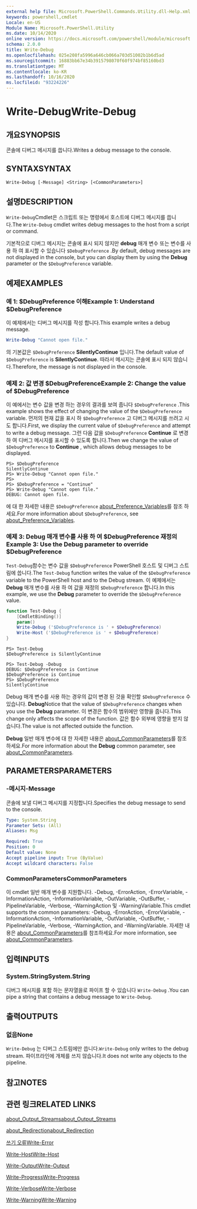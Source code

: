 ```yaml
---
external help file: Microsoft.PowerShell.Commands.Utility.dll-Help.xml
keywords: powershell,cmdlet
Locale: en-US
Module Name: Microsoft.PowerShell.Utility
ms.date: 10/14/2020
online version: https://docs.microsoft.com/powershell/module/microsoft.powershell.utility/write-debug?view=powershell-6&WT.mc_id=ps-gethelp
schema: 2.0.0
title: Write-Debug
ms.openlocfilehash: 025e208fa5996a646cb066a703d51002b1b6d5ad
ms.sourcegitcommit: 16883bb67e34b3915798070f60f974bf85160bd3
ms.translationtype: MT
ms.contentlocale: ko-KR
ms.lasthandoff: 10/16/2020
ms.locfileid: "93224226"
---
```

# <span data-ttu-id="dafb7-103">Write-Debug</span><span class="sxs-lookup"><span data-stu-id="dafb7-103">Write-Debug</span></span>

## <span data-ttu-id="dafb7-104">개요</span><span class="sxs-lookup"><span data-stu-id="dafb7-104">SYNOPSIS</span></span>
<span data-ttu-id="dafb7-105">콘솔에 디버그 메시지를 씁니다.</span><span class="sxs-lookup"><span data-stu-id="dafb7-105">Writes a debug message to the console.</span></span>

## <span data-ttu-id="dafb7-106">SYNTAX</span><span class="sxs-lookup"><span data-stu-id="dafb7-106">SYNTAX</span></span>

```
Write-Debug [-Message] <String> [<CommonParameters>]
```

## <span data-ttu-id="dafb7-107">설명</span><span class="sxs-lookup"><span data-stu-id="dafb7-107">DESCRIPTION</span></span>

<span data-ttu-id="dafb7-108">`Write-Debug`Cmdlet은 스크립트 또는 명령에서 호스트에 디버그 메시지를 씁니다.</span><span class="sxs-lookup"><span data-stu-id="dafb7-108">The `Write-Debug` cmdlet writes debug messages to the host from a script or command.</span></span>

<span data-ttu-id="dafb7-109">기본적으로 디버그 메시지는 콘솔에 표시 되지 않지만 **debug** 매개 변수 또는 변수를 사용 하 여 표시할 수 있습니다 `$DebugPreference` .</span><span class="sxs-lookup"><span data-stu-id="dafb7-109">By default, debug messages are not displayed in the console, but you can display them by using the **Debug** parameter or the `$DebugPreference` variable.</span></span>

## <span data-ttu-id="dafb7-110">예제</span><span class="sxs-lookup"><span data-stu-id="dafb7-110">EXAMPLES</span></span>

### <span data-ttu-id="dafb7-111">예 1: $DebugPreference 이해</span><span class="sxs-lookup"><span data-stu-id="dafb7-111">Example 1: Understand $DebugPreference</span></span>

<span data-ttu-id="dafb7-112">이 예제에서는 디버그 메시지를 작성 합니다.</span><span class="sxs-lookup"><span data-stu-id="dafb7-112">This example writes a debug message.</span></span>

```powershell
Write-Debug "Cannot open file."
```

<span data-ttu-id="dafb7-113">의 기본값은 `$DebugPreference` **SilentlyContinue** 입니다.</span><span class="sxs-lookup"><span data-stu-id="dafb7-113">The default value of `$DebugPreference` is **SilentlyContinue**.</span></span> <span data-ttu-id="dafb7-114">따라서 메시지는 콘솔에 표시 되지 않습니다.</span><span class="sxs-lookup"><span data-stu-id="dafb7-114">Therefore, the message is not displayed in the console.</span></span>

### <span data-ttu-id="dafb7-115">예제 2: 값 변경 $DebugPreference</span><span class="sxs-lookup"><span data-stu-id="dafb7-115">Example 2: Change the value of $DebugPreference</span></span>

<span data-ttu-id="dafb7-116">이 예에서는 변수 값을 변경 하는 경우의 결과를 보여 줍니다 `$DebugPreference` .</span><span class="sxs-lookup"><span data-stu-id="dafb7-116">This example shows the effect of changing the value of the `$DebugPreference` variable.</span></span> <span data-ttu-id="dafb7-117">먼저의 현재 값을 표시 하 `$DebugPreference` 고 디버그 메시지를 쓰려고 시도 합니다.</span><span class="sxs-lookup"><span data-stu-id="dafb7-117">First, we display the current value of `$DebugPreference` and attempt to write a debug message.</span></span> <span data-ttu-id="dafb7-118">그런 다음 값을 `$DebugPreference` **Continue** 로 변경 하 여 디버그 메시지를 표시할 수 있도록 합니다.</span><span class="sxs-lookup"><span data-stu-id="dafb7-118">Then we change the value of `$DebugPreference` to **Continue** , which allows debug messages to be displayed.</span></span>

```
PS> $DebugPreference
SilentlyContinue
PS> Write-Debug "Cannot open file."
PS>
PS> $DebugPreference = "Continue"
PS> Write-Debug "Cannot open file."
DEBUG: Cannot open file.
```

<span data-ttu-id="dafb7-119">에 대 한 자세한 내용은 `$DebugPreference` [about_Preference_Variables](/powershell/module/Microsoft.PowerShell.Core/About/about_Preference_Variables)를 참조 하세요.</span><span class="sxs-lookup"><span data-stu-id="dafb7-119">For more information about `$DebugPreference`, see [about_Preference_Variables](/powershell/module/Microsoft.PowerShell.Core/About/about_Preference_Variables).</span></span>

### <span data-ttu-id="dafb7-120">예제 3: Debug 매개 변수를 사용 하 여 $DebugPreference 재정의</span><span class="sxs-lookup"><span data-stu-id="dafb7-120">Example 3: Use the Debug parameter to override $DebugPreference</span></span>

<span data-ttu-id="dafb7-121">`Test-Debug`함수는 변수 값을 `$DebugPreference` PowerShell 호스트 및 디버그 스트림에 씁니다.</span><span class="sxs-lookup"><span data-stu-id="dafb7-121">The `Test-Debug` function writes the value of the `$DebugPreference` variable to the PowerShell host and to the Debug stream.</span></span> <span data-ttu-id="dafb7-122">이 예제에서는 **Debug** 매개 변수를 사용 하 여 값을 재정의 `$DebugPreference` 합니다.</span><span class="sxs-lookup"><span data-stu-id="dafb7-122">In this example, we use the **Debug** parameter to override the `$DebugPreference` value.</span></span>

```powershell
function Test-Debug {
    [CmdletBinding()]
    param()
    Write-Debug ('$DebugPreference is ' + $DebugPreference)
    Write-Host ('$DebugPreference is ' + $DebugPreference)
}
```

```
PS> Test-Debug
$DebugPreference is SilentlyContinue

PS> Test-Debug -Debug
DEBUG: $DebugPreference is Continue
$DebugPreference is Continue
PS> $DebugPreference
SilentlyContinue
```

<span data-ttu-id="dafb7-123">Debug 매개 변수를 사용 하는 경우의 값이 변경 된 것을 확인할 `$DebugPreference` 수 있습니다. **Debug**</span><span class="sxs-lookup"><span data-stu-id="dafb7-123">Notice that the value of `$DebugPreference` changes when you use the **Debug** parameter.</span></span> <span data-ttu-id="dafb7-124">이 변경은 함수의 범위에만 영향을 줍니다.</span><span class="sxs-lookup"><span data-stu-id="dafb7-124">This change only affects the scope of the function.</span></span> <span data-ttu-id="dafb7-125">값은 함수 외부에 영향을 받지 않습니다.</span><span class="sxs-lookup"><span data-stu-id="dafb7-125">The value is not affected outside the function.</span></span>

<span data-ttu-id="dafb7-126">**Debug** 일반 매개 변수에 대 한 자세한 내용은 [about_CommonParameters](https://go.microsoft.com/fwlink/?LinkID=113216)를 참조 하세요.</span><span class="sxs-lookup"><span data-stu-id="dafb7-126">For more information about the **Debug** common parameter, see [about_CommonParameters](https://go.microsoft.com/fwlink/?LinkID=113216).</span></span>

## <span data-ttu-id="dafb7-127">PARAMETERS</span><span class="sxs-lookup"><span data-stu-id="dafb7-127">PARAMETERS</span></span>

### <span data-ttu-id="dafb7-128">-메시지</span><span class="sxs-lookup"><span data-stu-id="dafb7-128">-Message</span></span>

<span data-ttu-id="dafb7-129">콘솔에 보낼 디버그 메시지를 지정합니다.</span><span class="sxs-lookup"><span data-stu-id="dafb7-129">Specifies the debug message to send to the console.</span></span>

```yaml
Type: System.String
Parameter Sets: (All)
Aliases: Msg

Required: True
Position: 0
Default value: None
Accept pipeline input: True (ByValue)
Accept wildcard characters: False
```

### <span data-ttu-id="dafb7-130">CommonParameters</span><span class="sxs-lookup"><span data-stu-id="dafb7-130">CommonParameters</span></span>

<span data-ttu-id="dafb7-131">이 cmdlet 일반 매개 변수를 지원합니다. -Debug, -ErrorAction, -ErrorVariable, -InformationAction, -InformationVariable, -OutVariable, -OutBuffer, -PipelineVariable, -Verbose, -WarningAction 및 -WarningVariable.</span><span class="sxs-lookup"><span data-stu-id="dafb7-131">This cmdlet supports the common parameters: -Debug, -ErrorAction, -ErrorVariable, -InformationAction, -InformationVariable, -OutVariable, -OutBuffer, -PipelineVariable, -Verbose, -WarningAction, and -WarningVariable.</span></span> <span data-ttu-id="dafb7-132">자세한 내용은 [about_CommonParameters](https://go.microsoft.com/fwlink/?LinkID=113216)를 참조하세요.</span><span class="sxs-lookup"><span data-stu-id="dafb7-132">For more information, see [about_CommonParameters](https://go.microsoft.com/fwlink/?LinkID=113216).</span></span>

## <span data-ttu-id="dafb7-133">입력</span><span class="sxs-lookup"><span data-stu-id="dafb7-133">INPUTS</span></span>

### <span data-ttu-id="dafb7-134">System.String</span><span class="sxs-lookup"><span data-stu-id="dafb7-134">System.String</span></span>

<span data-ttu-id="dafb7-135">디버그 메시지를 포함 하는 문자열을로 파이프 할 수 있습니다 `Write-Debug` .</span><span class="sxs-lookup"><span data-stu-id="dafb7-135">You can pipe a string that contains a debug message to `Write-Debug`.</span></span>

## <span data-ttu-id="dafb7-136">출력</span><span class="sxs-lookup"><span data-stu-id="dafb7-136">OUTPUTS</span></span>

### <span data-ttu-id="dafb7-137">없음</span><span class="sxs-lookup"><span data-stu-id="dafb7-137">None</span></span>

<span data-ttu-id="dafb7-138">`Write-Debug` 는 디버그 스트림에만 씁니다.</span><span class="sxs-lookup"><span data-stu-id="dafb7-138">`Write-Debug` only writes to the debug stream.</span></span> <span data-ttu-id="dafb7-139">파이프라인에 개체를 쓰지 않습니다.</span><span class="sxs-lookup"><span data-stu-id="dafb7-139">It does not write any objects to the pipeline.</span></span>

## <span data-ttu-id="dafb7-140">참고</span><span class="sxs-lookup"><span data-stu-id="dafb7-140">NOTES</span></span>

## <span data-ttu-id="dafb7-141">관련 링크</span><span class="sxs-lookup"><span data-stu-id="dafb7-141">RELATED LINKS</span></span>

[<span data-ttu-id="dafb7-142">about_Output_Streams</span><span class="sxs-lookup"><span data-stu-id="dafb7-142">about_Output_Streams</span></span>](../Microsoft.PowerShell.Core/About/about_Output_Streams.md)

[<span data-ttu-id="dafb7-143">about_Redirection</span><span class="sxs-lookup"><span data-stu-id="dafb7-143">about_Redirection</span></span>](../Microsoft.PowerShell.Core/About/about_Redirection.md)

[<span data-ttu-id="dafb7-144">쓰기 오류</span><span class="sxs-lookup"><span data-stu-id="dafb7-144">Write-Error</span></span>](Write-Error.md)

[<span data-ttu-id="dafb7-145">Write-Host</span><span class="sxs-lookup"><span data-stu-id="dafb7-145">Write-Host</span></span>](Write-Host.md)

[<span data-ttu-id="dafb7-146">Write-Output</span><span class="sxs-lookup"><span data-stu-id="dafb7-146">Write-Output</span></span>](Write-Output.md)

[<span data-ttu-id="dafb7-147">Write-Progress</span><span class="sxs-lookup"><span data-stu-id="dafb7-147">Write-Progress</span></span>](Write-Progress.md)

[<span data-ttu-id="dafb7-148">Write-Verbose</span><span class="sxs-lookup"><span data-stu-id="dafb7-148">Write-Verbose</span></span>](Write-Verbose.md)

[<span data-ttu-id="dafb7-149">Write-Warning</span><span class="sxs-lookup"><span data-stu-id="dafb7-149">Write-Warning</span></span>](Write-Warning.md)
